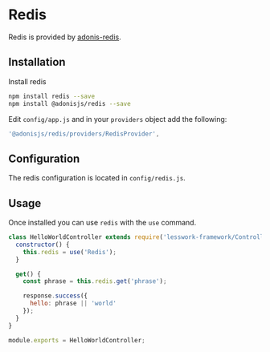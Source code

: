 # Redis
Redis is provided by [adonis-redis](https://adonisjs.com/docs/4.1/redis).

## Installation
Install redis
```bash 
npm install redis --save
npm install @adonisjs/redis --save
```

Edit `config/app.js` and in your `providers` object add the following:
```js 
'@adonisjs/redis/providers/RedisProvider',
```


## Configuration
The redis configuration is located in `config/redis.js`.


## Usage 
Once installed you can use `redis` with the `use` command.

```js
class HelloWorldController extends require('lesswork-framework/Controller') {
  constructor() {
    this.redis = use('Redis');
  }

  get() {
    const phrase = this.redis.get('phrase');

    response.success({
      hello: phrase || 'world'
    });
  }
}

module.exports = HelloWorldController;
```

